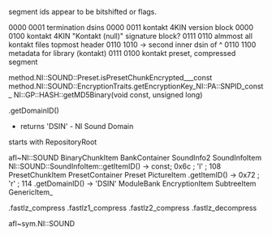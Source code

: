 segment ids appear to be bitshifted or flags.

0000 0001 termination dsins
0000 0011 kontakt 4KIN version block
0000 0100 kontakt 4KIN "Kontakt (null)" signature block?
0111 0110 almmost all kontakt files topmost header
0110 1010 -> second inner dsin of ^
0110 1100 metadata for library (kontakt)
0111 0100 kontakt preset, compressed segment

method.NI::SOUND::Preset.isPresetChunkEncrypted___const
method.NI::SOUND::EncryptionTraits.getEncryptionKey_NI::PA::SNPID_const_
NI::GP::HASH::getMD5Binary(void const, unsigned long)

.getDomainID()
  - returns 'DSIN' - NI Sound Domain

starts with RepositoryRoot

afl~NI::SOUND
  BinaryChunkItem
  BankContainer
  SoundInfo2
  SoundInfoItem
    NI::SOUND::SoundInfoItem::getItemID() -> const;
      0x6c ; 'l' ; 108
  PresetChunkItem
  PresetContainer
  Preset
  PictureItem
    .getItemID() -> 0x72 ; 'r' ; 114
    .getDomainID() -> 'DSIN'
  ModuleBank
  EncryptionItem
  SubtreeItem
  GenericItem_

  .fastlz_compress
  .fastlz1_compress
  .fastlz2_compress
  .fastlz_decompress

afl~sym.NI::SOUND

